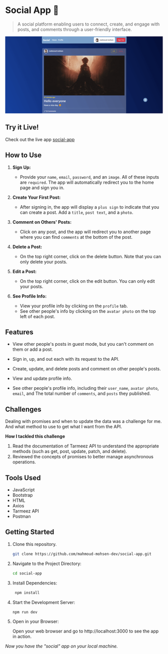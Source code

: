 # Social App 📱

> A social platform enabling users to connect, create, and engage with posts, and comments through a user-friendly interface.

<img src='./images/social-media-app.png'></img>

## Try it Live!

Check out the live app [social-app](https://mahmoud-mohsen-dev.github.io/social-app/)

## How to Use

1. **Sign Up:**

    - Provide your `name`, `email`, `password`, and an `image`. All of these inputs are `required`. The app will automatically redirect you to the home page and sign you in.

2. **Create Your First Post:**

    - After signing in, the app will display a `plus sign` to indicate that you can create a post. Add a `title`, `post text`, and a `photo`.

3. **Comment on Others' Posts:**

    - Click on any post, and the app will redirect you to another page where you can find `comments` at the bottom of the post.

4. **Delete a Post:**

    - On the top right corner, click on the delete button. Note that you can only delete your posts.

5. **Edit a Post:**

    - On the top right corner, click on the edit button. You can only edit your posts.

6. **See Profile Info:**
    - View your profile info by clicking on the `profile` tab.
    - See other people's info by clicking on the `avatar photo` on the top left of each post.

## Features

-   View other people's posts in guest mode, but you can't comment on them or add a post.

-   Sign in, up, and out each with its request to the API.
-   Create, update, and delete posts and comment on other people's posts.
-   View and update profile info.
-   See other people's profile info, including their `user_name`, `avatar photo`, `email`, and The total number of `comments`, and `posts` they published.

## Challenges

Dealing with promises and when to update the data was a challenge for me. And what method to use to get what I want from the API.

**How I tackled this challenge**

1. Read the documentation of Tarmeez API to understand the appropriate methods (such as get, post, update, patch, and delete).
2. Reviewed the concepts of promises to better manage asynchronous operations.

## Tools Used

-   JavaScript
-   Bootstrap
-   HTML
-   Axios
-   Tarmeez API
-   Postman

## Getting Started

1. Clone this repository.

    ```bash
    git clone https://github.com/mahmoud-mohsen-dev/social-app.git
    ```

2. Navigate to the Project Directory:
    ```bash
    cd social-app
    ```
3. Install Dependencies:

    ```bash
     npm install
    ```
4. Start the Development Server:

    ```bash
    npm run dev
    ```

5. Open in your Browser:

    Open your web browser and go to http://localhost:3000 to see the app in action.

_Now you have the "social" app on your local machine._
